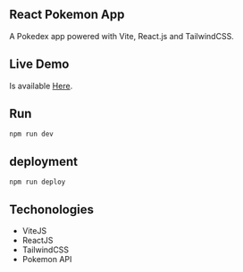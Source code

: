 ## React Pokemon App
A Pokedex app powered with Vite, React.js and TailwindCSS.

## Live Demo
Is available [Here](https://jsonfm.github.io/pokedex/).

## Run
```
npm run dev
```

## deployment
```
npm run deploy
```

## Techonologies
 - ViteJS
 - ReactJS
 - TailwindCSS
 - Pokemon API